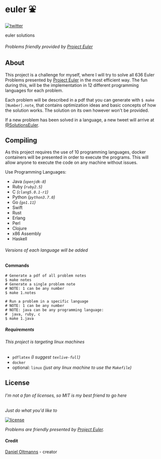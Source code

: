 # euler :fountain:

[![twitter](https://img.shields.io/badge/-%40SolutionsEuler-%2300aced.svg)](https://twitter.com/SolutionsEuler)

euler solutions

###### Problems friendly provided by [Project Euler](https://projecteuler.net)

## About

This project is a challenge for myself, where I will try to solve all 636 Euler Problems
presented by [Project Euler](https://projecteuler.net) in the most efficient way. The fun during
this, will be the implementation in 12 different programming languages for each problem.

Each problem will be described in a pdf that you can generate with `$ make [Number].note`,
that contains optimization ideas and basic concepts of how the solution works. The solution
on its own however won't be provided.

If a new problem has been solved in a language, a new tweet will arrive at [@SolutionsEuler](https://twitter.com/SolutionsEuler).

## Compiling

As this project requires the use of 10 programming languages, docker containers will be
presented in order to execute the programs. This will allow anyone to execute the code
on any machine without issues.

Use Programming Languages:
- Java _(`openjdk-8`)_
- Ruby _(`ruby2.5`)_
- C _(`clang5.0.1-r1`)_
- Python _(`python3.7.0`)_
- Go _(`go1.11`)_
- Swift
- Rust
- Erlang
- Perl
- Clojure
- x86 Assembly
- Haskell

###### Versions of each language will be added

#### Commands

```shell
# Generate a pdf of all problem notes
$ make notes
# Generate a single problem note
# NOTE: 1 can be any number
$ make 1.notes

# Run a problem in a specific language
# NOTE: 1 can be any number
# NOTE: java can be any programming language:
#  java, ruby, c
$ make 1.java
```

##### Requirements

###### This project is targeting linux machines

- `pdflatex` _(I suggest `texlive-full`)_
- `docker`
- optional: `linux` _(just any linux machine to use the `Makefile`)_

## License

###### I'm not a fan of licenses, so MIT is my best friend to go here

_Just do what you'd like to_

[![license](https://img.shields.io/badge/license-MIT-blue.svg)](https://github.com/oltdaniel/euler/blob/master/LICENSE)

*Problems are friendly presented by [Project Euler](https://projecteuler.net/copyright).*

#### Credit

[Daniel Oltmanns](https://github.com/oltdaniel) - creator
